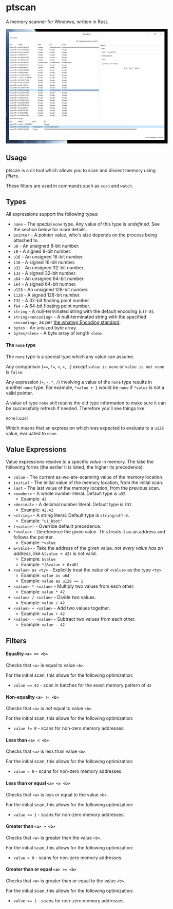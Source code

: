 # ptscan

A memory scanner for Windows, written in Rust.

![Main Window](pts-gui/gfx/main_window.png)

## Usage

ptscan is a cli tool which allows you to scan and dissect memory using _filters_.

These filters are used in commands such as `scan` and `watch`.

## Types

All expressions support the following types:

* `none` - The special `none` type. Any value of this type is _undefined_. See the section below for more details.
* `pointer` -  A pointer value, who's size depends on the process being attached to.
* `u8` - An unsigned 8-bit number.
* `i8` - A signed 8-bit number.
* `u16` - An unsigned 16-bit number.
* `i16` - A signed 16-bit number.
* `u32` - An unsigned 32-bit number.
* `i32` - A signed 32-bit number.
* `u64` - An unsigned 64-bit number.
* `i64` - A signed 64-bit number.
* `u128` - An unsigned 128-bit number.
* `i128` - A signed 128-bit number.
* `f32` - A 32-bit floating point number.
* `f64` - A 64-bit floating point number.
* `string` - A null-terminated string with the default encoding (`utf-8`).
* `string/<encoding>` - A null-terminated string with the specified `<encoding>`, as per [the whatwg Encoding standard](https://encoding.spec.whatwg.org/#names-and-labels).
* `bytes` - An unsized byte array.
* `bytes/<len>` - A byte array of length `<len>`.

#### The `none` type

The `none` type is a special type which any value can assume.

Any comparison (`==`, `!=`, `<`, `>`, ..) _except_ `value is none` or `value is not none` is `false`.

Any expression (`+`, `-`, `*`, `/`) involving a value of the `none` type results in another `none` type.
For example, `*value + 1` would be `none` if `*value` is not a valid pointer.

A value of type `none` still retains the old type information to make sure it can be successfully refresh if needed.
Therefore you'll see things like:

```
none(u128)
```

Which means that an expression which was expected to evaluate to a `u128` value, evaluated to `none`.

## Value Expressions

Value expressions resolve to a specific _value_ in memory.
The take the following forms (the earlier it is listed, the higher its precedence):

* `value` - The current as-we-are-scanning value of the memory location.
* `initial` - The initial value of the memory location, from the initial scan.
* `last` - The last value of the memory location, from the previous scan.
* `<number>` - A whole number literal. Default type is `u32`.
  * Example: `42`
* `<decimal>` - A decimal number literal. Default type is `f32`.
  * Example: `42.42`
* `<string>` - A string literal. Default type is `string/utf-8`.
  * Example: `"ui_boot"`
* `(<value>)` - Override default precedence.
* `*<value>` - Dereference the given value. This treats it as an address and follows the pointer.
  * Example: `*value`
* `&<value>` - Take the address of the given value. _not every value has an address_, like `&(value + 42)` is not valid.
  * Example: `&value`
  * Example: `*(&value + 0x40)`
* `<value> as <ty>` - Explicitly treat the value of `<value>` as the type `<ty>`.
  * Example: `value as u64`
  * Example: `value as u128 == 1`
* `<value> * <value>` - Multiply two values from each other.
  * Example: `value * 42`
* `<value> / <value>` - Divide two values.
  * Example: `value / 42`
* `<value> + <value>` - Add two values together.
  * Example: `value + 42`
* `<value> - <value>` - Subtract two values from each other.
  * Example: `value - 42`

## Filters

#### Equality `<a> == <b>`

Checks that `<a>` is equal to value `<b>`.

For the initial scan, this allows for the following optimization:
* `value == 42` - scan in batches for the exact memory pattern of `42`

#### Non-equality `<a> != <b>`

Checks that `<a>` is _not_ equal to value `<b>`.

For the initial scan, this allows for the following optimization:
* `value != 0` - scans for non-zero memory addresses.

#### Less than `<a> < <b>`

Checks that `<a>` is less than value `<b>`.

For the initial scan, this allows for the following optimization:
* `value < 0` - scans for non-zero memory addresses.

#### Less than or equal `<a> <= <b>`

Checks that `<a>` is less or equal to the value `<b>`.

For the initial scan, this allows for the following optimization:
* `value <= 1` - scans for non-zero memory addresses.

#### Greater than `<a> > <b>`

Checks that `<a>` is greater than the value `<b>`.

For the initial scan, this allows for the following optimization:
* `value > 0` - scans for non-zero memory addresses.

#### Greater than or equal `<a> >= <b>`

Checks that `<a>` is greater than or equal to the value `<b>`.

For the initial scan, this allows for the following optimization:
* `value >= 1` - scans for non-zero memory addresses.